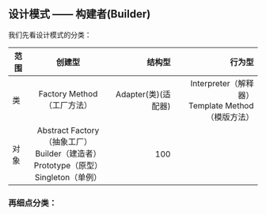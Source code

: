 ## 设计模式 —— 构建者(Builder)

我们先看设计模式的分类：


| 范围 | 创建型 | 结构型 | 行为型 |
| - | :-: | -: |  -: |
| 类 | Factory Method（工厂方法）| Adapter(类)(适配器) | Interpreter（解释器）<br>Template Method（模版方法）
| 对象 | Abstract Factory（抽象工厂）<br> Builder（建造者）<br>Prototype（原型）<br>Singleton（单例） | 100 | 

### 再细点分类：
